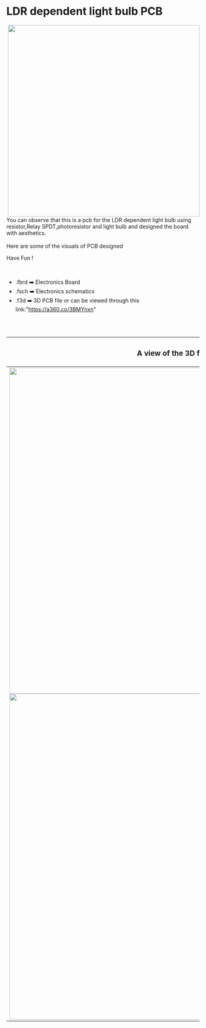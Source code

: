 


<h1>LDR dependent light bulb PCB</h1>

<div>
   <img width=500 align=right src="https://github.com/yatharthagr7/Dive-into-Electronics/blob/main/PCB%20Designs/42-LDR%20dependent%20light%20bulb/LDR_PCB%20v3.png">
   <p>You can observe that this is a pcb for the LDR dependent light bulb using resistor,Relay SPDT,photoresistor and light bulb and designed the board with aesthetics.<br><br>Here are some of the visuals of PCB designed<br>
        
   Have Fun !
  </p>
<br>

   - .fbrd ➡️ Electronics Board
   - .fsch ➡️ Electronics schematics
   - .f3d  ➡️ 3D PCB file or can be viewed through this link:"https://a360.co/3BMYnxn"
   
<br> <br>  
<div align=center>
   
| <h3>A view of the 3D file</h2> | <h3>Schematic Diagram for PCB</h3> |      
| --- | --- |
| <img width=850 align=center src="https://github.com/yatharthagr7/Dive-into-Electronics/blob/main/PCB%20Designs/42-LDR%20dependent%20light%20bulb/img1.png"><br><img width=850 align=center src="https://github.com/yatharthagr7/Dive-into-Electronics/blob/main/PCB%20Designs/42-LDR%20dependent%20light%20bulb/img2.png"> |    <img width="450" src="https://github.com/yatharthagr7/Dive-into-Electronics/blob/main/PCB%20Designs/42-LDR%20dependent%20light%20bulb/schematics.png"> | 
 
</div>

 




